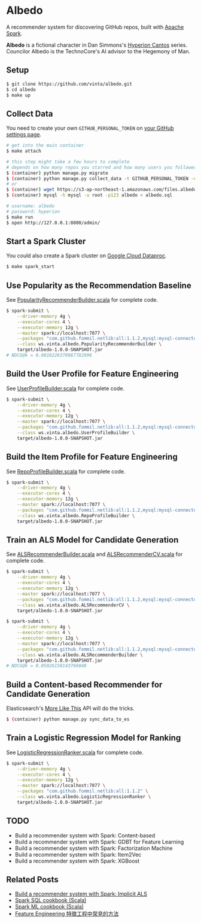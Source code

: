 Albedo
======

A recommender system for discovering GitHub repos, built with [Apache Spark](https://spark.apache.org/).

**Albedo** is a fictional character in Dan Simmons's [Hyperion Cantos](https://en.wikipedia.org/wiki/Hyperion_Cantos) series. Councilor Albedo is the TechnoCore's AI advisor to the Hegemony of Man.

## Setup

```bash
$ git clone https://github.com/vinta/albedo.git
$ cd albedo
$ make up
```

## Collect Data

You need to create your own `GITHUB_PERSONAL_TOKEN` on [your GitHub settings page](https://help.github.com/articles/creating-an-access-token-for-command-line-use/).

```bash
# get into the main container
$ make attach

# this step might take a few hours to complete
# depends on how many repos you starred and how many users you followed
$ (container) python manage.py migrate
$ (container) python manage.py collect_data -t GITHUB_PERSONAL_TOKEN -u GITHUB_USERNAME
# or
$ (container) wget https://s3-ap-northeast-1.amazonaws.com/files.albedo.one/albedo.sql
$ (container) mysql -h mysql -u root -p123 albedo < albedo.sql

# username: albedo
# password: hyperion
$ make run
$ open http://127.0.0.1:8000/admin/
```

## Start a Spark Cluster

You could also create a Spark cluster on [Google Cloud Dataproc](https://cloud.google.com/dataproc/).

```bash
$ make spark_start
```

## Use Popularity as the Recommendation Baseline

See [PopularityRecommenderBuilder.scala](src/main/scala/ws/vinta/albedo/PopularityRecommenderBuilder.scala) for complete code.

```bash
$ spark-submit \
    --driver-memory 4g \
    --executor-cores 4 \
    --executor-memory 12g \
    --master spark://localhost:7077 \
    --packages "com.github.fommil.netlib:all:1.1.2,mysql:mysql-connector-java:5.1.41" \
    --class ws.vinta.albedo.PopularityRecommenderBuilder \
    target/albedo-1.0.0-SNAPSHOT.jar
# NDCG@k = 0.0010226370987782996
```

## Build the User Profile for Feature Engineering

See [UserProfileBuilder.scala](src/main/scala/ws/vinta/albedo/UserProfileBuilder.scala) for complete code.

```bash
$ spark-submit \
    --driver-memory 4g \
    --executor-cores 4 \
    --executor-memory 12g \
    --master spark://localhost:7077 \
    --packages "com.github.fommil.netlib:all:1.1.2,mysql:mysql-connector-java:5.1.41" \
    --class ws.vinta.albedo.UserProfileBuilder \
    target/albedo-1.0.0-SNAPSHOT.jar
```

## Build the Item Profile for Feature Engineering

See [RepoProfileBuilder.scala](src/main/scala/ws/vinta/albedo/RepoProfileBuilder.scala) for complete code.

```bash
$ spark-submit \
    --driver-memory 4g \
    --executor-cores 4 \
    --executor-memory 12g \
    --master spark://localhost:7077 \
    --packages "com.github.fommil.netlib:all:1.1.2,mysql:mysql-connector-java:5.1.41" \
    --class ws.vinta.albedo.RepoProfileBuilder \
    target/albedo-1.0.0-SNAPSHOT.jar
```

## Train an ALS Model for Candidate Generation

See [ALSRecommenderBuilder.scala](src/main/scala/ws/vinta/albedo/ALSRecommenderBuilder.scala) and [ALSRecommenderCV.scala](src/main/scala/ws/vinta/albedo/ALSRecommenderCV.scala) for complete code.

```bash
$ spark-submit \
    --driver-memory 4g \
    --executor-cores 4 \
    --executor-memory 12g \
    --master spark://localhost:7077 \
    --packages "com.github.fommil.netlib:all:1.1.2,mysql:mysql-connector-java:5.1.41" \
    --class ws.vinta.albedo.ALSRecommenderCV \
    target/albedo-1.0.0-SNAPSHOT.jar

$ spark-submit \
    --driver-memory 4g \
    --executor-cores 4 \
    --executor-memory 12g \
    --master spark://localhost:7077 \
    --packages "com.github.fommil.netlib:all:1.1.2,mysql:mysql-connector-java:5.1.41" \
    --class ws.vinta.albedo.ALSRecommenderBuilder \
    target/albedo-1.0.0-SNAPSHOT.jar
# NDCG@k = 0.05026158143766048
```

## Build a Content-based Recommender for Candidate Generation

Elasticsearch's [More Like This](https://www.elastic.co/guide/en/elasticsearch/reference/current/query-dsl-mlt-query.html) API will do the tricks.

```bash
$ (container) python manage.py sync_data_to_es
```

## Train a Logistic Regression Model for Ranking

See [LogisticRegressionRanker.scala](src/main/scala/ws/vinta/albedo/LogisticRegressionRanker.scala) for complete code.

```bash
$ spark-submit \
    --driver-memory 4g \
    --executor-cores 4 \
    --executor-memory 12g \
    --master spark://localhost:7077 \
    --packages "com.github.fommil.netlib:all:1.1.2" \
    --class ws.vinta.albedo.LogisticRegressionRanker \
    target/albedo-1.0.0-SNAPSHOT.jar
```

## TODO

- Build a recommender system with Spark: Content-based
- Build a recommender system with Spark: GDBT for Feature Learning
- Build a recommender system with Spark: Factorization Machine
- Build a recommender system with Spark: Item2Vec
- Build a recommender system with Spark: XGBoost

## Related Posts

- [Build a recommender system with Spark: Implicit ALS](https://vinta.ws/code/build-a-recommender-system-with-pyspark-implicit-als.html)
- [Spark SQL cookbook (Scala)](https://vinta.ws/code/spark-sql-cookbook-scala.html)
- [Spark ML cookbook (Scala)](https://vinta.ws/code/spark-ml-cookbook-scala.html)
- [Feature Engineering 特徵工程中常見的方法](https://vinta.ws/code/feature-engineering.html)
